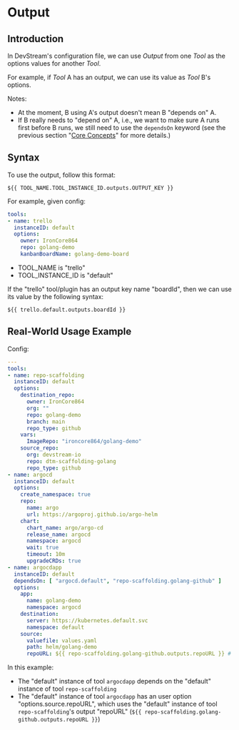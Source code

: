 # Output

## Introduction

In DevStream's configuration file, we can use _Output_ from one _Tool_ as the options values for another _Tool_.

For example, if _Tool_ A has an output, we can use its value as _Tool_ B's options.

Notes:

- At the moment, B using A's output doesn't mean B "depends on" A.
- If B really needs to "depend on" A, i.e., we want to make sure A runs first before B runs, we still need to use the `dependsOn` keyword (see the previous section "[Core Concepts](core-concepts.md)" for more details.)

## Syntax

To use the output, follow this format:

```
${{ TOOL_NAME.TOOL_INSTANCE_ID.outputs.OUTPUT_KEY }}
```

For example, given config:

```yaml
tools:
- name: trello
  instanceID: default
  options:
    owner: IronCore864
    repo: golang-demo
    kanbanBoardName: golang-demo-board
```

- TOOL_NAME is "trello"
- TOOL_INSTANCE_ID is "default"

If the "trello" tool/plugin has an output key name "boardId", then we can use its value by the following syntax:

```
${{ trello.default.outputs.boardId }}
```

## Real-World Usage Example

Config:

```yaml
---
tools:
- name: repo-scaffolding
  instanceID: default
  options:
    destination_repo:
      owner: IronCore864
      org: ""
      repo: golang-demo
      branch: main
      repo_type: github
    vars:
      ImageRepo: "ironcore864/golang-demo"
    source_repo:
      org: devstream-io
      repo: dtm-scaffolding-golang
      repo_type: github
- name: argocd
  instanceID: default
  options:
    create_namespace: true
    repo:
      name: argo
      url: https://argoproj.github.io/argo-helm
    chart:
      chart_name: argo/argo-cd
      release_name: argocd
      namespace: argocd
      wait: true
      timeout: 10m
      upgradeCRDs: true
- name: argocdapp
  instanceID: default
  dependsOn: [ "argocd.default", "repo-scaffolding.golang-github" ]
  options:
    app:
      name: golang-demo
      namespace: argocd
    destination:
      server: https://kubernetes.default.svc
      namespace: default
    source:
      valuefile: values.yaml
      path: helm/golang-demo
      repoURL: ${{ repo-scaffolding.golang-github.outputs.repoURL }} # pay attention here
```

In this example:
- The "default" instance of tool `argocdapp` depends on the "default" instance of tool `repo-scaffolding` 
- The "default" instance of tool `argocdapp` has an user option "options.source.repoURL", which uses the "default" instance of tool `repo-scaffolding`'s output "repoURL" (`${{ repo-scaffolding.golang-github.outputs.repoURL }}`)
